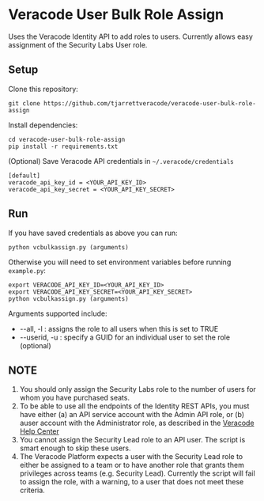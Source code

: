 # Veracode User Bulk Role Assign

Uses the Veracode Identity API to add roles to users. Currently allows easy assignment of the Security Labs User role.

## Setup

Clone this repository:

    git clone https://github.com/tjarrettveracode/veracode-user-bulk-role-assign

Install dependencies:

    cd veracode-user-bulk-role-assign
    pip install -r requirements.txt

(Optional) Save Veracode API credentials in `~/.veracode/credentials`

    [default]
    veracode_api_key_id = <YOUR_API_KEY_ID>
    veracode_api_key_secret = <YOUR_API_KEY_SECRET>

## Run

If you have saved credentials as above you can run:

    python vcbulkassign.py (arguments)

Otherwise you will need to set environment variables before running `example.py`:

    export VERACODE_API_KEY_ID=<YOUR_API_KEY_ID>
    export VERACODE_API_KEY_SECRET=<YOUR_API_KEY_SECRET>
    python vcbulkassign.py (arguments)

Arguments supported include:

* --all, -l : assigns the role to all users when this is set to TRUE
* --userid, -u : specify a GUID for an individual user to set the role (optional)

## NOTE

1. You should only assign the Security Labs role to the number of users for whom you have purchased seats.
2. To be able to use all the endpoints of the Identity REST APIs, you must have either (a) an API service account with the Admin API role, or (b) auser account with the Administrator role, as described in the [Veracode Help Center](https://help.veracode.com/go/c_identity_intro)
3. You cannot assign the Security Lead role to an API user. The script is smart enough to skip these users.
4. The Veracode Platform expects a user with the Security Lead role to either be assigned to a team or to have another role that grants them privileges across teams (e.g. Security Lead). Currently the script will fail to assign the role, with a warning, to a user that does not meet these criteria.
